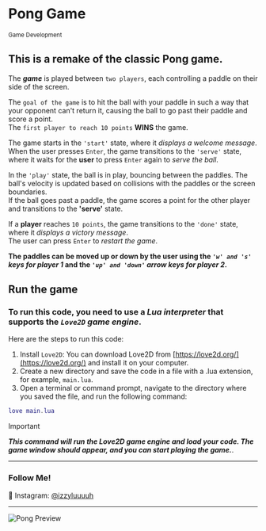 # Pong Game
<sup>Game Development</sup>

## This is a remake of the classic Pong game. 
The ***game*** is played between `two players`, each controlling a paddle on their side of the screen. 

The `goal of the game` is to hit the ball with your paddle in such a way that your opponent can't return it, causing the ball to go past their paddle and score a point. 
\
The `first player to reach 10 points` **WINS** the game.

The game starts in the `'start'` state, where it _displays a welcome message_. 
\
When the user presses `Enter`, the game transitions to the `'serve'` state, where it waits for the **user** to press `Enter` again to _serve the ball_. 

In the `'play'` state, the ball is in play, bouncing between the paddles. The ball's velocity is updated based on collisions with the paddles or the screen boundaries. 
\
If the ball goes past a paddle, the game scores a point for the other player and transitions to the **'serve'** state.

If a **player** reaches `10 points`, the game transitions to the `'done'` state, where it _displays a victory message_. 
\
The user can press `Enter` to _restart the game_.

**The paddles can be moved up or down by the user using the _`'w' and 's'` keys for player 1_ and the _`'up' and 'down'` arrow keys for player 2_.**

## Run the game
### To run this code, you need to use a _Lua interpreter_ that supports the _`Love2D` game engine_. 

Here are the steps to run this code:

1. Install `Love2D`: You can download Love2D from [https://love2d.org/](https://love2d.org/) and install it on your computer.
2. Create a new directory and save the code in a file with a .lua extension, for example, `main.lua`.
3. Open a terminal or command prompt, navigate to the directory where you saved the file, and run the following command:

```lua
love main.lua
```

> [!IMPORTANT]
> ***This command will run the Love2D game engine and load your code. The game window should appear, and you can start playing the game.***.

---
### Follow Me!
💙 Instagram: [@izzyluuuuh](https://www.instagram.com/izzyluuuuh/)

---

![Pong Preview](https://github.com/izzyluuuuh/Pong/assets/103919666/cca6b708-2584-431b-a768-ef15a0a097a4)

